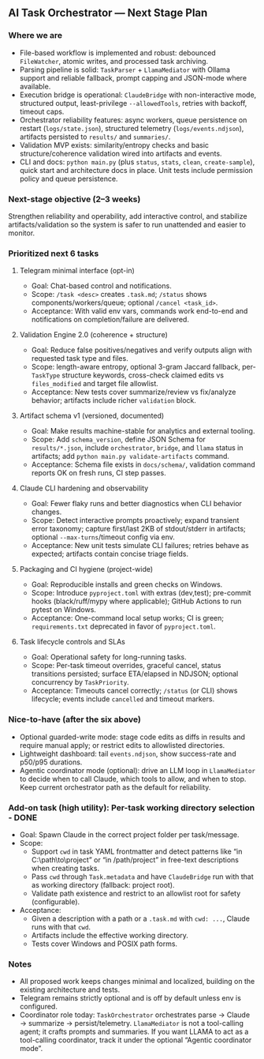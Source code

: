 ## AI Task Orchestrator — Next Stage Plan

### Where we are
- File-based workflow is implemented and robust: debounced `FileWatcher`, atomic writes, and processed task archiving.
- Parsing pipeline is solid: `TaskParser` + `LlamaMediator` with Ollama support and reliable fallback, prompt capping and JSON-mode where available.
- Execution bridge is operational: `ClaudeBridge` with non-interactive mode, structured output, least-privilege `--allowedTools`, retries with backoff, timeout caps.
- Orchestrator reliability features: async workers, queue persistence on restart (`logs/state.json`), structured telemetry (`logs/events.ndjson`), artifacts persisted to `results/` and `summaries/`.
- Validation MVP exists: similarity/entropy checks and basic structure/coherence validation wired into artifacts and events.
- CLI and docs: `python main.py` (plus `status`, `stats`, `clean`, `create-sample`), quick start and architecture docs in place. Unit tests include permission policy and queue persistence.

### Next-stage objective (2–3 weeks)
Strengthen reliability and operability, add interactive control, and stabilize artifacts/validation so the system is safer to run unattended and easier to monitor.

### Prioritized next 6 tasks
1) Telegram minimal interface (opt-in)
   - Goal: Chat-based control and notifications.
   - Scope: `/task <desc>` creates `.task.md`; `/status` shows components/workers/queue; optional `/cancel <task_id>`.
   - Acceptance: With valid env vars, commands work end-to-end and notifications on completion/failure are delivered.

2) Validation Engine 2.0 (coherence + structure)
   - Goal: Reduce false positives/negatives and verify outputs align with requested task type and files.
   - Scope: length-aware entropy, optional 3-gram Jaccard fallback, per-`TaskType` structure keywords, cross-check claimed edits vs `files_modified` and target file allowlist.
   - Acceptance: New tests cover summarize/review vs fix/analyze behavior; artifacts include richer `validation` block.

3) Artifact schema v1 (versioned, documented)
   - Goal: Make results machine-stable for analytics and external tooling.
   - Scope: Add `schema_version`, define JSON Schema for `results/*.json`, include `orchestrator`, `bridge`, and `llama` status in artifacts; add `python main.py validate-artifacts` command.
   - Acceptance: Schema file exists in `docs/schema/`, validation command reports OK on fresh runs, CI step passes.

4) Claude CLI hardening and observability
   - Goal: Fewer flaky runs and better diagnostics when CLI behavior changes.
   - Scope: Detect interactive prompts proactively; expand transient error taxonomy; capture first/last 2KB of stdout/stderr in artifacts; optional `--max-turns`/timeout config via env.
   - Acceptance: New unit tests simulate CLI failures; retries behave as expected; artifacts contain concise triage fields.

5) Packaging and CI hygiene (project-wide)
   - Goal: Reproducible installs and green checks on Windows.
   - Scope: Introduce `pyproject.toml` with extras (dev,test); pre-commit hooks (black/ruff/mypy where applicable); GitHub Actions to run pytest on Windows.
   - Acceptance: One-command local setup works; CI is green; `requirements.txt` deprecated in favor of `pyproject.toml`.

6) Task lifecycle controls and SLAs
   - Goal: Operational safety for long-running tasks.
   - Scope: Per-task timeout overrides, graceful cancel, status transitions persisted; surface ETA/elapsed in NDJSON; optional concurrency by `TaskPriority`.
   - Acceptance: Timeouts cancel correctly; `/status` (or CLI) shows lifecycle; events include `cancelled` and timeout markers.


### Nice-to-have (after the six above)
- Optional guarded-write mode: stage code edits as diffs in results and require manual apply; or restrict edits to allowlisted directories.
- Lightweight dashboard: tail `events.ndjson`, show success-rate and p50/p95 durations.
- Agentic coordinator mode (optional): drive an LLM loop in `LlamaMediator` to decide when to call Claude, which tools to allow, and when to stop. Keep current orchestrator path as the default for reliability.

### Add-on task (high utility): Per-task working directory selection - DONE 
- Goal: Spawn Claude in the correct project folder per task/message.
- Scope:
  - Support `cwd` in task YAML frontmatter and detect patterns like “in C:\path\to\project” or “in /path/project” in free-text descriptions when creating tasks.
  - Pass `cwd` through `Task.metadata` and have `ClaudeBridge` run with that as working directory (fallback: project root).
  - Validate path existence and restrict to an allowlist root for safety (configurable).
- Acceptance:
  - Given a description with a path or a `.task.md` with `cwd: ...`, Claude runs with that `cwd`.
  - Artifacts include the effective working directory.
  - Tests cover Windows and POSIX path forms.

### Notes
- All proposed work keeps changes minimal and localized, building on the existing architecture and tests.
- Telegram remains strictly optional and is off by default unless env is configured.
- Coordinator role today: `TaskOrchestrator` orchestrates parse → Claude → summarize → persist/telemetry. `LlamaMediator` is not a tool-calling agent; it crafts prompts and summaries. If you want LLAMA to act as a tool-calling coordinator, track it under the optional “Agentic coordinator mode”.


